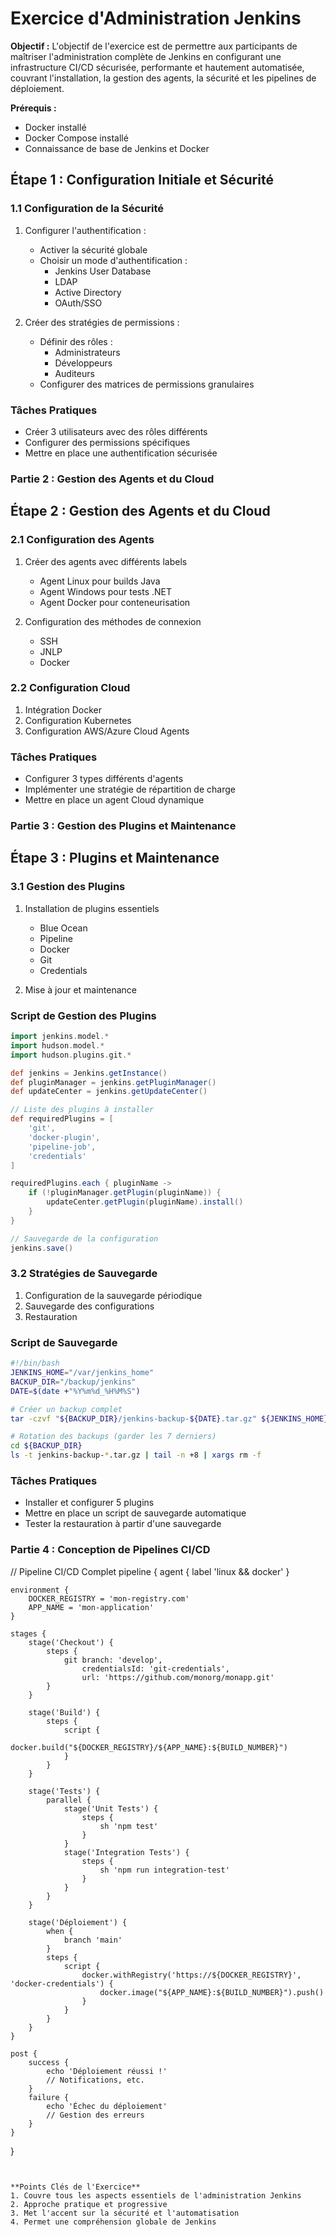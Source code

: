 # Exercice d'Administration Jenkins

**Objectif :** 
L'objectif de l'exercice est de permettre aux participants de maîtriser l'administration complète de Jenkins en configurant une infrastructure CI/CD sécurisée, performante et hautement automatisée, couvrant l'installation, la gestion des agents, la sécurité et les pipelines de déploiement.

**Prérequis :**
- Docker installé
- Docker Compose installé
- Connaissance de base de Jenkins et Docker

## Étape 1 : Configuration Initiale et Sécurité

### 1.1 Configuration de la Sécurité
1. Configurer l'authentification :
   - Activer la sécurité globale
   - Choisir un mode d'authentification :
     * Jenkins User Database
     * LDAP
     * Active Directory
     * OAuth/SSO

2. Créer des stratégies de permissions :
   - Définir des rôles :
     * Administrateurs
     * Développeurs
     * Auditeurs
   - Configurer des matrices de permissions granulaires


### Tâches Pratiques
- Créer 3 utilisateurs avec des rôles différents
- Configurer des permissions spécifiques
- Mettre en place une authentification sécurisée


### Partie 2 : Gestion des Agents et du Cloud


## Étape 2 : Gestion des Agents et du Cloud

### 2.1 Configuration des Agents
1. Créer des agents avec différents labels
   - Agent Linux pour builds Java
   - Agent Windows pour tests .NET
   - Agent Docker pour conteneurisation

2. Configuration des méthodes de connexion
   - SSH
   - JNLP
   - Docker


### 2.2 Configuration Cloud
1. Intégration Docker
2. Configuration Kubernetes
3. Configuration AWS/Azure Cloud Agents

### Tâches Pratiques
- Configurer 3 types différents d'agents
- Implémenter une stratégie de répartition de charge
- Mettre en place un agent Cloud dynamique


### Partie 3 : Gestion des Plugins et Maintenance


## Étape 3 : Plugins et Maintenance

### 3.1 Gestion des Plugins
1. Installation de plugins essentiels
   - Blue Ocean
   - Pipeline
   - Docker
   - Git
   - Credentials

2. Mise à jour et maintenance

### Script de Gestion des Plugins

```groovy
import jenkins.model.*
import hudson.model.*
import hudson.plugins.git.*

def jenkins = Jenkins.getInstance()
def pluginManager = jenkins.getPluginManager()
def updateCenter = jenkins.getUpdateCenter()

// Liste des plugins à installer
def requiredPlugins = [
    'git', 
    'docker-plugin', 
    'pipeline-job', 
    'credentials'
]

requiredPlugins.each { pluginName ->
    if (!pluginManager.getPlugin(pluginName)) {
        updateCenter.getPlugin(pluginName).install()
    }
}

// Sauvegarde de la configuration
jenkins.save()
```

### 3.2 Stratégies de Sauvegarde
1. Configuration de la sauvegarde périodique
2. Sauvegarde des configurations
3. Restauration

### Script de Sauvegarde

```bash
#!/bin/bash
JENKINS_HOME="/var/jenkins_home"
BACKUP_DIR="/backup/jenkins"
DATE=$(date +"%Y%m%d_%H%M%S")

# Créer un backup complet
tar -czvf "${BACKUP_DIR}/jenkins-backup-${DATE}.tar.gz" ${JENKINS_HOME}

# Rotation des backups (garder les 7 derniers)
cd ${BACKUP_DIR}
ls -t jenkins-backup-*.tar.gz | tail -n +8 | xargs rm -f
```

### Tâches Pratiques
- Installer et configurer 5 plugins
- Mettre en place un script de sauvegarde automatique
- Tester la restauration à partir d'une sauvegarde

### Partie 4 : Conception de Pipelines CI/CD


// Pipeline CI/CD Complet
pipeline {
    agent {
        label 'linux && docker'
    }
    
    environment {
        DOCKER_REGISTRY = 'mon-registry.com'
        APP_NAME = 'mon-application'
    }
    
    stages {
        stage('Checkout') {
            steps {
                git branch: 'develop', 
                    credentialsId: 'git-credentials', 
                    url: 'https://github.com/monorg/monapp.git'
            }
        }
        
        stage('Build') {
            steps {
                script {
                    docker.build("${DOCKER_REGISTRY}/${APP_NAME}:${BUILD_NUMBER}")
                }
            }
        }
        
        stage('Tests') {
            parallel {
                stage('Unit Tests') {
                    steps {
                        sh 'npm test'
                    }
                }
                stage('Integration Tests') {
                    steps {
                        sh 'npm run integration-test'
                    }
                }
            }
        }
        
        stage('Déploiement') {
            when {
                branch 'main'
            }
            steps {
                script {
                    docker.withRegistry('https://${DOCKER_REGISTRY}', 'docker-credentials') {
                        docker.image("${APP_NAME}:${BUILD_NUMBER}").push()
                    }
                }
            }
        }
    }
    
    post {
        success {
            echo 'Déploiement réussi !'
            // Notifications, etc.
        }
        failure {
            echo 'Échec du déploiement'
            // Gestion des erreurs
        }
    }
}
```


**Points Clés de l'Exercice**
1. Couvre tous les aspects essentiels de l'administration Jenkins
2. Approche pratique et progressive
3. Met l'accent sur la sécurité et l'automatisation
4. Permet une compréhension globale de Jenkins
